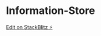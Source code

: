 # Information-Store

[Edit on StackBlitz ⚡️](https://stackblitz.com/edit/stackblitz-starters-bcuzgx)